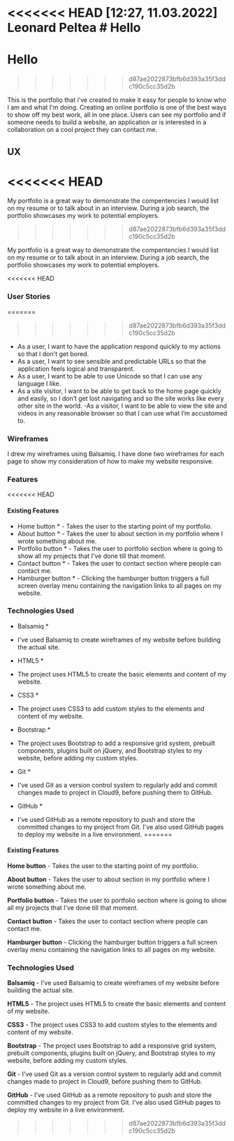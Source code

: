 <<<<<<< HEAD
[12:27, 11.03.2022] Leonard Peltea # Hello
=======
# Hello
>>>>>>> d87ae2022873bfb6d393a35f3ddc190c5cc35d2b


 This is the portfolio  that  i've created  to make it easy for people to know who  I am and what I'm doing. Creating an online portfolio is one of the best ways to show off my best work, all in one place. Users can see my portfolio and if someone needs to build a website, an application or is interested in a collaboration on a cool project they can contact me.

## UX
<<<<<<< HEAD
=======


My portfolio is a great way to demonstrate the compentencies I would list on my resume or to talk about in an interview. During a job search, the portfolio showcases my work to potential employers. 
>>>>>>> d87ae2022873bfb6d393a35f3ddc190c5cc35d2b

My portfolio is a great way to demonstrate the compentencies I would list on my resume or to talk about in an interview. During a job search, the portfolio showcases my work to potential employers. 

<<<<<<< HEAD
### User Stories
=======

>>>>>>> d87ae2022873bfb6d393a35f3ddc190c5cc35d2b
- As a user, I want to have the application respond quickly to my actions so that I don't get bored. 
- As a user, I want to see sensible and predictable URLs so that the application feels logical and transparent. 
- As a user, I want to be able to use Unicode so that I can use any language I like.  
- As a site visitor, I want to be able to get back to the home page quickly and easily, so I don’t get lost navigating
and so the site works like every other site in the world.
-As a visitor, I want to be able to view the site and videos in any reasonable browser so that I can use what I’m
accustomed to. 


### Wireframes


I drew my wireframes using Balsamiq. I have done two wireframes for each page to show my consideration of how to make my website responsive.


### Features
<<<<<<< HEAD
#### Existing Features
* Home button * - Takes the user to the starting point of my portfolio.
* About button * - Takes the user to about section in my portfolio where I wrote something about me.
* Portfolio button * - Takes the user to portfolio section where is going to show all my projects that I've done till that moment.
* Contact button * - Takes the user to contact section where people  can contact me.
* Hamburger button * - Clicking the hamburger button triggers a full screen overlay menu containing the navigation links to all pages on my website.

### Technologies Used
* Balsamiq *
- I've used Balsamiq to create wireframes of my website before building the actual site.
* HTML5 *
- The project uses HTML5 to create the basic elements and content of my website.
* CSS3 *
- The project uses CSS3 to add custom styles to the elements and content of my website.
* Bootstrap *
- The project uses Bootstrap to add a responsive grid system, prebuilt components, plugins built on jQuery, and Bootstrap styles to my website, before adding my custom styles.
* Git *
- I've used Git as a version control system to regularly add and commit changes made to project in Cloud9, before pushing them to GitHub.
* GitHub *
- I've used GitHub as a remote repository to push and store the committed changes to my project from Git. I've also used GitHub pages to deploy my website in a live environment.
=======

#### Existing Features

**Home button** - Takes the user to the starting point of my portfolio.

**About button** - Takes the user to about section in my portfolio where I wrote something about me.

**Portfolio button** - Takes the user to portfolio section where is going to show all my projects that I've done till that moment.

**Contact button** - Takes the user to contact section where people  can contact me.

**Hamburger button** - Clicking the hamburger button triggers a full screen overlay menu containing the navigation links to all pages on my website.

### Technologies Used
**Balsamiq** - I've used Balsamiq to create wireframes of my website before building the actual site.

**HTML5** - The project uses HTML5 to create the basic elements and content of my website.

**CSS3** - The project uses CSS3 to add custom styles to the elements and content of my website.

**Bootstrap** - The project uses Bootstrap to add a responsive grid system, prebuilt components, plugins built on jQuery, and Bootstrap styles to my website, before adding my custom styles.

**Git**  - I've used Git as a version control system to regularly add and commit changes made to project in Cloud9, before pushing them to GitHub.

**GitHub** - I've used GitHub as a remote repository to push and store the committed changes to my project from Git. I've also used GitHub pages to deploy my website in a live environment.
>>>>>>> d87ae2022873bfb6d393a35f3ddc190c5cc35d2b
